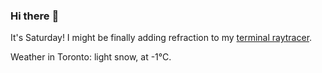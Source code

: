 ### Hi there :wave:

It's Saturday! I might be finally adding refraction to my [terminal raytracer](https://github.com/bewuethr/bash-raytracer).

Weather in Toronto: light snow, at -1°C.
